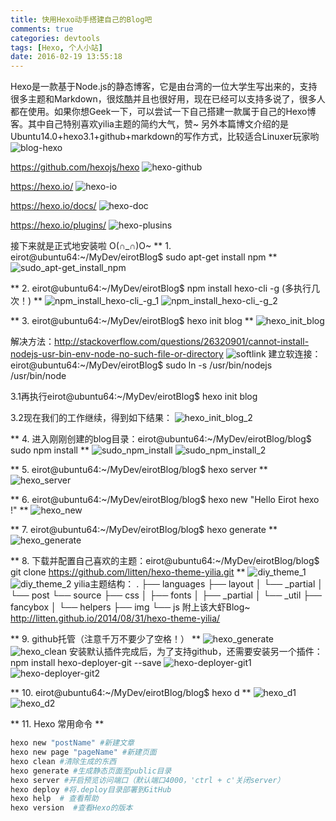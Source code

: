 ```yaml
---
title: 快用Hexo动手搭建自己的Blog吧
comments: true
categories: devtools
tags: [Hexo, 个人小站]
date: 2016-02-19 13:55:18
---
```

Hexo是一款基于Node.js的静态博客，它是由台湾的一位大学生写出来的，支持很多主题和Markdown，很炫酷并且也很好用，现在已经可以支持多说了，很多人都在使用。如果你想Geek一下，可以尝试一下自己搭建一款属于自己的Hexo博客。其中自己特别喜欢yilia主题的简约大气，赞~ 另外本篇博文介绍的是Ubuntu14.0+hexo3.1+github+markdown的写作方式，比较适合Linuxer玩家哟
![blog-hexo](/PostImage/blog-hexo.png)

<!-- more -->

https://github.com/hexojs/hexo
![hexo-github](/PostImage/hexo-github.png)

https://hexo.io/
![hexo-io](/PostImage/hexo-io.png)

https://hexo.io/docs/
![hexo-doc](/PostImage/hexo-doc.png)

https://hexo.io/plugins/
![hexo-plusins](/PostImage/hexo-plusins.png)

接下来就是正式地安装啦 O(∩_∩)O~
** 1. eirot@ubuntu64:~/MyDev/eirotBlog$ sudo apt-get install npm **
![sudo_apt-get_install_npm](/PostImage/sudo_apt-get_install_npm.png)

** 2. eirot@ubuntu64:~/MyDev/eirotBlog$ npm install hexo-cli -g  (多执行几次！) **
![npm_install_hexo-cli_-g_1](/PostImage/npm_install_hexo-cli_-g_1.png)
![npm_install_hexo-cli_-g_2](/PostImage/npm_install_hexo-cli_-g_2.png)

** 3. eirot@ubuntu64:~/MyDev/eirotBlog$ hexo init blog **
![hexo_init_blog](/PostImage/hexo_init_blog.png)

解决方法：http://stackoverflow.com/questions/26320901/cannot-install-nodejs-usr-bin-env-node-no-such-file-or-directory
![softlink](/PostImage/softlink.png)
建立软连接：eirot@ubuntu64:~/MyDev/eirotBlog$ sudo ln -s /usr/bin/nodejs /usr/bin/node

3.1再执行eirot@ubuntu64:~/MyDev/eirotBlog$ hexo init blog

3.2现在我们的工作继续，得到如下结果：
![hexo_init_blog_2](/PostImage/hexo_init_blog_2.png)

** 4. 进入刚刚创建的blog目录：eirot@ubuntu64:~/MyDev/eirotBlog/blog$ sudo npm install **
![sudo_npm_install](/PostImage/sudo_npm_install.png)
![sudo_npm_install_2](/PostImage/sudo_npm_install_2.png)

** 5. eirot@ubuntu64:~/MyDev/eirotBlog/blog$ hexo server **
![hexo_server](/PostImage/hexo_server.png)

** 6. eirot@ubuntu64:~/MyDev/eirotBlog/blog$ hexo new "Hello Eirot hexo !" **
![hexo_new](/PostImage/hexo_new.png)

** 7. eirot@ubuntu64:~/MyDev/eirotBlog/blog$ hexo generate **
![hexo_generate](/PostImage/hexo_generate.png)

** 8. 下载并配置自己喜欢的主题：eirot@ubuntu64:~/MyDev/eirotBlog/blog$ git clone https://github.com/litten/hexo-theme-yilia.git **
![diy_theme_1](/PostImage/diy_theme_1.png)
![diy_theme_2](/PostImage/diy_theme_2.png)
yilia主题结构：
.
├── languages
├── layout
│   └── _partial
│       └── post
└── source
    ├── css
    │   ├── fonts
    │   ├── _partial
    │   └── _util
    ├── fancybox
    │   └── helpers
    ├── img
    └── js
附上该大虾Blog~  http://litten.github.io/2014/08/31/hexo-theme-yilia/

** 9. github托管（注意千万不要少了空格！） **
![hexo_generate](/PostImage/hexo_generate.png)
![hexo_clean](/PostImage/hexo_clean.png)
安装默认插件完成后，为了支持github，还需要安装另一个插件：npm install hexo-deployer-git --save
![hexo-deployer-git1](/PostImage/hexo-deployer-git1.png)
![hexo-deployer-git2](/PostImage/hexo-deployer-git2.png)

** 10. eirot@ubuntu64:~/MyDev/eirotBlog/blog$ hexo d **
![hexo_d1](/PostImage/hexo_d1.png)
![hexo_d2](/PostImage/hexo_d2.png)

** 11. Hexo 常用命令 **
```bash
hexo new "postName" #新建文章
hexo new page "pageName" #新建页面
hexo clean #清除生成的东西
hexo generate #生成静态页面至public目录
hexo server #开启预览访问端口（默认端口4000，'ctrl + c'关闭server）
hexo deploy #将.deploy目录部署到GitHub
hexo help  # 查看帮助
hexo version  #查看Hexo的版本
```
